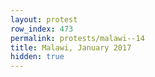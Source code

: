 ```yaml
---
layout: protest
row_index: 473
permalink: protests/malawi--14
title: Malawi, January 2017
hidden: true
---
```

